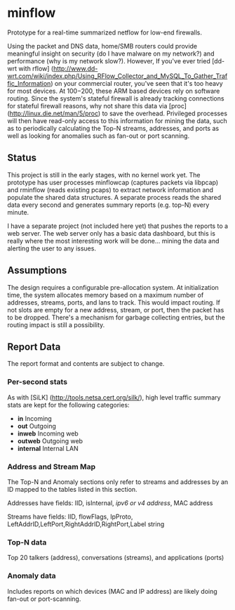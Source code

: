 # minflow
Prototype for a real-time summarized netflow for low-end firewalls.

Using the packet and DNS data, home/SMB routers could provide meaningful insight on security (do I have malware on my network?) and performance (why is my network slow?).
However, If you've ever tried [dd-wrt with rflow] (http://www.dd-wrt.com/wiki/index.php/Using_RFlow_Collector_and_MySQL_To_Gather_Traffic_Information) on your commercial router, you've seen that it's too heavy for most devices.  At $100-$200, these ARM based devices rely on software routing.  Since the system's stateful firewall is already tracking connections for stateful firewall reasons, why not share this data via [proc] (http://linux.die.net/man/5/proc) to save the overhead.  Privileged processes will then have read-only access to this information for mining the data, such as to periodically calculating the Top-N streams, addresses, and ports as well as looking for anomalies such as fan-out or port scanning.  

## Status
This project is still in the early stages, with no kernel work yet.  The prototype has user processes minflowcap (captures packets via libpcap) and rminflow (reads existing pcaps) to extract network information and populate the shared data structures.  A separate process reads the shared data every second and generates summary reports (e.g. top-N) every minute.  

I have a separate project (not included here yet) that pushes the reports to a web server.  The web server only has a basic data dashboard, but this is really where the most interesting work will be done... mining the data and alerting the user to any issues.

## Assumptions
The design requires a configurable pre-allocation system.  At initialization time, the system allocates memory based on a maximum number of addresses, streams, ports, and lans to track.  This would impact routing.  If not slots are empty for a new address, stream, or port, then the packet has to be dropped.  There's a mechanism for garbage collecting entries, but the routing impact is still a possibility.

## Report Data
  The report format and contents are subject to change.
  
  ### Per-second stats
  
  As with [SiLK] (http://tools.netsa.cert.org/silk/), high level traffic summary stats are kept for the following categories:
 - **in**  Incoming 
 - **out** Outgoing 
 - **inweb** Incoming web
 - **outweb** Outgoing web
 - **internal** Internal LAN

  ### Address and Stream Map
  The Top-N and Anomaly sections only refer to streams and addresses by an ID mapped to the tables listed in this section.
  
  Addresses have fields:
    IID, isInternal, _ipv6 or v4 address_, MAC address
  
  Streams have fields:
    IID, flowFlags, IpProto, LeftAddrID,LeftPort,RightAddrID,RightPort,Label string

  ### Top-N data
  
  Top 20 talkers (address), conversations (streams), and applications (ports) 
  
  ### Anomaly data
  
  Includes reports on which devices (MAC and IP address) are likely doing fan-out or port-scanning.
  
